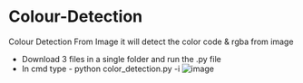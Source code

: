 # Colour-Detection
Colour Detection From Image it will detect the color code &amp; rgba from image
- Download 3 files in a single folder and run the .py file
- In cmd type - python color_detection.py -i <add your image path here>
  ![image](https://user-images.githubusercontent.com/112890292/210302215-b60ecd91-4a02-4156-8210-deb2c0a0c933.png)
